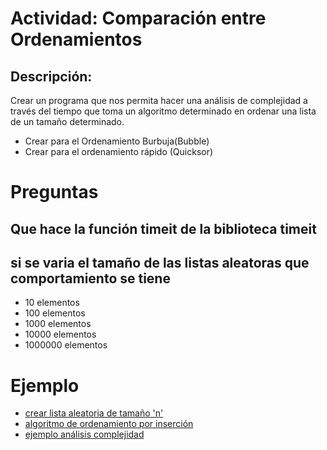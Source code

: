 
# Actividad: Comparación entre Ordenamientos

## Descripción:

Crear un programa que nos permita hacer una análisis de complejidad a través del tiempo que toma un algoritmo determinado en ordenar una lista de un tamaño determinado.

+ Crear para el Ordenamiento Burbuja(Bubble)
+ Crear para el ordenamiento rápido (Quicksor)


# Preguntas

## Que hace la función timeit de la biblioteca timeit

## si se varia el tamaño de las listas aleatoras que comportamiento se tiene

+ 10 elementos
+ 100 elementos
+ 1000 elementos
+ 10000 elementos
+ 1000000 elementos


# Ejemplo

+ [crear lista aleatoria de tamaño 'n' ](lista.py)
+ [algoritmo de ordenamiento por inserción](insort.py)
+ [ejemplo análisis complejidad](sol2.py)
